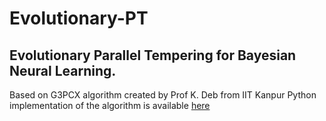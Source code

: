 # Evolutionary-PT
Evolutionary Parallel Tempering for Bayesian Neural Learning.
---
Based on G3PCX algorithm created by Prof K. Deb from IIT Kanpur
Python implementation of the algorithm is available [here](https://github.com/rohitash-chandra/G3PCX-evoalg-py
"G3PCX")
